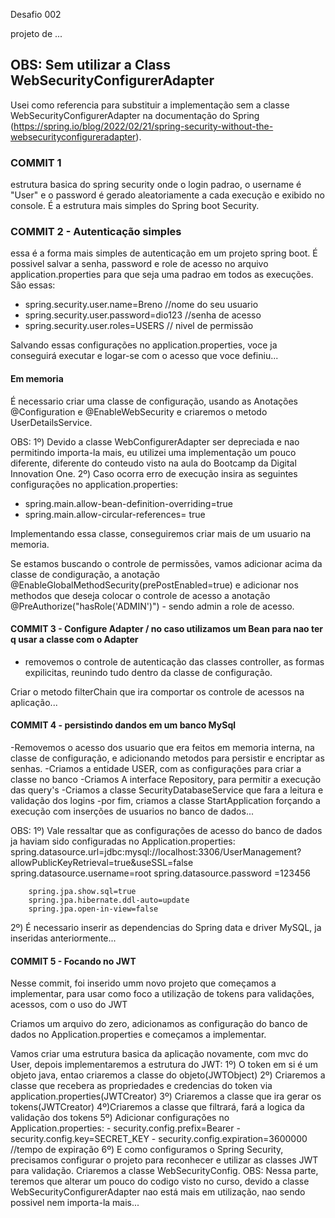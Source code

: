 Desafio 002

projeto de ...

## OBS: Sem utilizar a Class WebSecurityConfigurerAdapter
Usei como referencia para substituir a implementação sem a classe WebSecurityConfigurerAdapter na documentação do Spring (https://spring.io/blog/2022/02/21/spring-security-without-the-websecurityconfigureradapter).

### COMMIT 1
estrutura basica do spring security onde o login padrao, o username é "User" e o password é gerado aleatoriamente a cada execução e exibido no console. É a estrutura mais simples do Spring boot Security.

### COMMIT 2 - Autenticação simples
essa é a forma mais simples de autenticação em um projeto spring boot. É possivel salvar a senha, password e role de acesso no arquivo application.properties para que seja uma padrao em todos as execuções. 
São essas:

 - spring.security.user.name=Breno               //nome do seu usuario
 - spring.security.user.password=dio123          //senha de acesso
 - spring.security.user.roles=USERS              // nivel de permissão
 
Salvando essas configurações no application.properties, voce ja conseguirá executar e logar-se com o acesso que voce definiu...

#### Em memoria
É necessario criar uma classe de configuração, usando as Anotações @Configuration e @EnableWebSecurity e criaremos o metodo UserDetailsService.

OBS: 
1º) Devido a classe WebConfigurerAdapter ser depreciada e nao permitindo importa-la mais, eu utilizei uma implementação um pouco diferente, diferente do conteudo visto na aula do Bootcamp da Digital Innovation One.
2º) Caso ocorra erro de execução insira as seguintes configurações no application.properties:
 - spring.main.allow-bean-definition-overriding=true
 - spring.main.allow-circular-references= true

 Implementando essa classe, conseguiremos criar mais de um usuario na memoria.

Se estamos buscando o controle de permissões, vamos adicionar acima da classe de condiguração, a anotação @EnableGlobalMethodSecurity(prePostEnabled=true) e adicionar nos methodos que deseja colocar o controle de acesso a anotação @PreAuthorize("hasRole('ADMIN')") - sendo admin a role de acesso.

 
 #### COMMIT 3 - Configure Adapter / no caso utilizamos um Bean para nao ter q usar a classe com o Adapter
- removemos o controle de autenticação das classes controller, as formas expilicitas, reunindo tudo dentro da classe de configuração.

Criar o metodo filterChain que ira comportar os controle de acessos na aplicação... 


#### COMMIT 4  - persistindo dandos em um banco MySql

-Removemos o acesso dos usuario que era feitos em memoria interna, na classe de configuração, e adicionando metodos para persistir e encriptar as senhas.
-Criamos a entidade USER, com as configurações para criar a classe no banco
-Criamos A interface Repository, para permitir a execução das query's
-Criamos a classe SecurityDatabaseService que fara a leitura e validação dos logins
-por fim, criamos a classe StartApplication forçando a execução com inserções de usuarios no banco de dados...

OBS: 
1º) Vale ressaltar que as configurações de acesso do banco de dados ja haviam sido configuradas no Application.properties:
        spring.datasource.url=jdbc:mysql://localhost:3306/UserManagement?allowPublicKeyRetrieval=true&useSSL=false
        spring.datasource.username=root
        spring.datasource.password =123456


        spring.jpa.show.sql=true
        spring.jpa.hibernate.ddl-auto=update
        spring.jpa.open-in-view=false
2º) É necessario inserir as dependencias do Spring data e driver MySQL, ja inseridas anteriormente...

#### COMMIT 5 - Focando no JWT

Nesse commit, foi inserido umm novo projeto que começamos a implementar, para usar como foco a utilização de tokens para validações, acessos, com o uso do JWT

Criamos um arquivo do zero, adicionamos as configuração do banco de dados no Application.properties e começamos a implementar.

Vamos criar uma estrutura basica da aplicação novamente, com mvc do User, depois implementaremos a estrutura do JWT:
1º) O token em si é um objeto java, entao criaremos a classe do objeto(JWTObject)
2º) Criaremos a classe que recebera as propriedades e credencias do token via application.properties(JWTCreator)
3º) Criaremos a classe que ira gerar os tokens(JWTCreator)
4º)Criaremos a classe que filtrará, fará a logica da validação dos tokens
5º) Adicionar configurações no Application.properties:
       - security.config.prefix=Bearer
       - security.config.key=SECRET_KEY
       - security.config.expiration=3600000 //tempo de expiração
6º) E como configuramos o Spring Security, precisamos configurar o projeto para reconhecer e utilizar as classes JWT para validação. Criaremos a classe WebSecurityConfig.
OBS: Nessa parte, teremos que alterar um pouco do codigo visto no curso, devido a classe WebSecurityConfigurerAdapter nao está mais em utilização, nao sendo possivel nem importa-la mais...